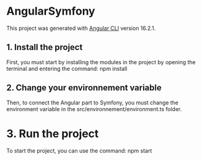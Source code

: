 # AngularSymfony

This project was generated with [Angular CLI](https://github.com/angular/angular-cli) version 16.2.1.

## 1. Install the project

First, you must start by installing the modules in the project by opening the terminal and entering the command: npm install

## 2. Change your environnement variable

Then, to connect the Angular part to Symfony, you must change the environment variable in the src/environnement/environment.ts folder.

# 3. Run the project

To start the project, you can use the command: npm start